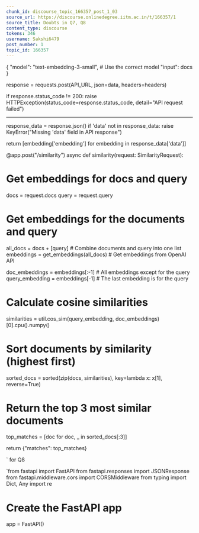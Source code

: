 ```yaml
---
chunk_id: discourse_topic_166357_post_1_03
source_url: https://discourse.onlinedegree.iitm.ac.in/t/166357/1
source_title: Doubts in Q7, Q8
content_type: discourse
tokens: 346
username: Sakshi6479
post_number: 1
topic_id: 166357
---
```


 {
 "model": "text-embedding-3-small", # Use the correct model
 "input": docs
 }

response = requests.post(API_URL, json=data, headers=headers)

if response.status_code != 200:
 raise HTTPException(status_code=response.status_code, detail="API request failed")

---

response_data = response.json()
 if 'data' not in response_data:
 raise KeyError("Missing 'data' field in API response")

return [embedding['embedding'] for embedding in response_data['data']]

@app.post("/similarity")
async def similarity(request: SimilarityRequest):
 # Get embeddings for docs and query
 docs = request.docs
 query = request.query

# Get embeddings for the documents and query
 all_docs = docs + [query] # Combine documents and query into one list
 embeddings = get_embeddings(all_docs) # Get embeddings from OpenAI API

doc_embeddings = embeddings[:-1] # All embeddings except for the query
 query_embedding = embeddings[-1] # The last embedding is for the query

# Calculate cosine similarities
 similarities = util.cos_sim(query_embedding, doc_embeddings)[0].cpu().numpy()

# Sort documents by similarity (highest first)
 sorted_docs = sorted(zip(docs, similarities), key=lambda x: x[1], reverse=True)

# Return the top 3 most similar documents
 top_matches = [doc for doc, _ in sorted_docs[:3]]
 
 return {"matches": top_matches}

`
for Q8

`from fastapi import FastAPI
from fastapi.responses import JSONResponse
from fastapi.middleware.cors import CORSMiddleware
from typing import Dict, Any
import re

# Create the FastAPI app
app = FastAPI()

